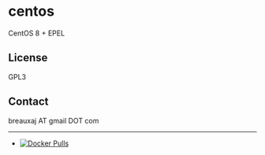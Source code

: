 # centos

CentOS 8 + EPEL

License
-------
GPL3

Contact
-------
breauxaj AT gmail DOT com

---

- [![Docker Pulls](https://img.shields.io/docker/pulls/breauxaj/centos.svg)](https://hub.docker.com/r/breauxaj/centos)